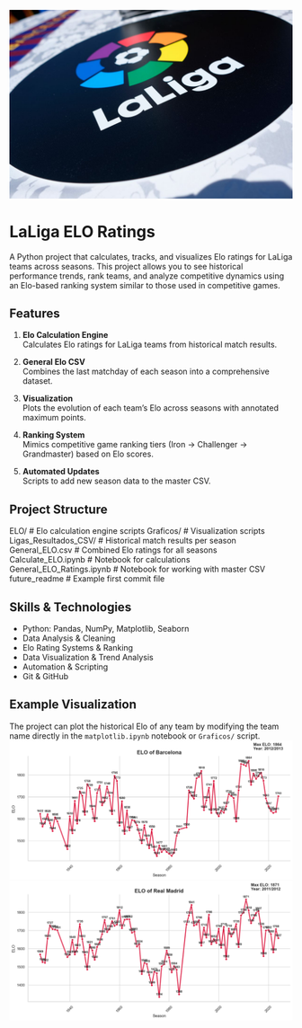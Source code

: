 ![LaLIGA Banner](Graficos/LaLigaBanner.jpg)
# LaLiga ELO Ratings

A Python project that calculates, tracks, and visualizes Elo ratings for LaLiga teams across seasons. This project allows you to see historical performance trends, rank teams, and analyze competitive dynamics using an Elo-based ranking system similar to those used in competitive games.

## Features

1. **Elo Calculation Engine**  
   Calculates Elo ratings for LaLiga teams from historical match results.

2. **General Elo CSV**  
   Combines the last matchday of each season into a comprehensive dataset.

3. **Visualization**  
   Plots the evolution of each team’s Elo across seasons with annotated maximum points.

4. **Ranking System**  
   Mimics competitive game ranking tiers (Iron → Challenger → Grandmaster) based on Elo scores.

5. **Automated Updates**  
   Scripts to add new season data to the master CSV.

## Project Structure

ELO/ # Elo calculation engine scripts
Graficos/ # Visualization scripts
Ligas_Resultados_CSV/ # Historical match results per season
General_ELO.csv # Combined Elo ratings for all seasons
Calculate_ELO.ipynb # Notebook for calculations
General_ELO_Ratings.ipynb # Notebook for working with master CSV
future_readme # Example first commit file


## Skills & Technologies

- Python: Pandas, NumPy, Matplotlib, Seaborn  
- Data Analysis & Cleaning  
- Elo Rating Systems & Ranking  
- Data Visualization & Trend Analysis  
- Automation & Scripting  
- Git & GitHub  

## Example Visualization

The project can plot the historical Elo of any team by modifying the team name directly in the `matplotlib.ipynb` notebook or `Graficos/` script.
![All-Time Elo Evolution: FC Barcelona – Historical Performance Tracking](Graficos/FCB_Eng.png)
![All-Time Elo Evolution: Real Madrid – Historical Performance Tracking](Graficos/RM_Eng.png)


